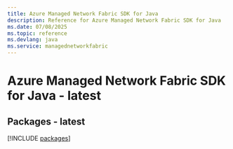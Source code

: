 ```yaml
---
title: Azure Managed Network Fabric SDK for Java
description: Reference for Azure Managed Network Fabric SDK for Java
ms.date: 07/08/2025
ms.topic: reference
ms.devlang: java
ms.service: managednetworkfabric
---
```

# Azure Managed Network Fabric SDK for Java - latest
## Packages - latest
[!INCLUDE [packages](managed-network-fabric-index.md)]